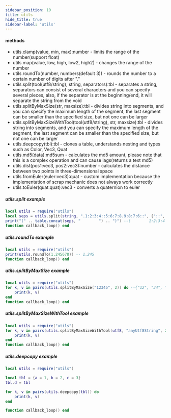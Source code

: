 ```yaml
---
sidebar_position: 10
title: utils
hide_title: true
sidebar-label: 'utils'
---
```


#### methods
* utils.clamp(value, min, max):number - limits the range of the number(support float)
* utils.map(value, low, high, low2, high2) - changes the range of the number
* utils.roundTo(number, numbers(default 3)) - rounds the number to a certain number of digits after "."
* utils.split(tool(utf8/string), string, separators):tbl - separates a string, separators can consist of several characters and you can specify several pieces, also, if the separator is at the beginning/end, it will separate the string from the void
* utils.splitByMaxSize(str, maxsize):tbl - divides string into segments, and you can specify the maximum length of the segment, the last segment can be smaller than the specified size, but not one can be larger
* utils.splitByMaxSizeWithTool(tool(utf8/string), str, maxsize):tbl - divides string into segments, and you can specify the maximum length of the segment, the last segment can be smaller than the specified size, but not one can be larger
* utils.deepcopy(tbl):tbl - clones a table, understands nesting and types such as Color, Vec3, Quat
* utils.md5(data):md5sum - calculates the md5 amount, please note that this is a complex operation and can cause lags(returns a text md5)
* utils.dist(pos1:vec3, pos2:vec3):number - calculates the distance between two points in three-dimensional space
* utils.fromEuler(euler:vec3):quat - custom implementation because the implementation of scrap mechanic does not always work correctly
* utils.toEuler(quat:quat):vec3 - converts a quaternion to euler

##### utils.split example
```lua
local utils = require("utils")
local seps = utils.split(string, ".1:2:3:4::5:6:7:8.9:8:7:6::", {"::", "."})
print("(" .. table.concat(seps, "        ") .. ")") --(        1:2:3:4        5:6:7:8        9:8:7:6        ) 
function callback_loop() end
```

##### utils.roundTo example
```lua
local utils = require("utils")
print(utils.roundTo(1.245678)) -- 1.245
function callback_loop() end
```

##### utils.splitByMaxSize example
```lua
local utils = require("utils")
for k, v in pairs(utils.splitByMaxSize("12345", 2)) do --{"12", "34", "5"}
    print(k, v) 
end
function callback_loop() end
```

##### utils.splitByMaxSizeWithTool example
```lua
local utils = require("utils")
for k, v in pairs(utils.splitByMaxSizeWithTool(utf8, "anyUtf8String", 2)) do --{"an", "yU", "tf", "8S", "tr", "in", "g"}
    print(k, v) 
end
function callback_loop() end
```

##### utils.deepcopy example
```lua
local utils = require("utils")

local tbl = {a = 1, b = 2, c = 3}
tbl.d = tbl

for k, v in pairs(utils.deepcopy(tbl)) do
    print(k, v) 
end

function callback_loop() end
```
